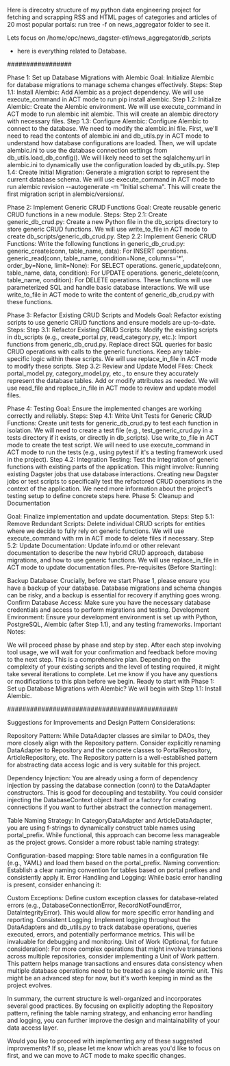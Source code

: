 Here is direcotry structure of my python data engineering project for fetching and scrapping RSS and HTML pages of categories and articles of 20 most popular portals:
run tree -f on news_aggregator folder to see it.

Lets focus on 
/home/opc/news_dagster-etl/news_aggregator/db_scripts
- here is everything related to Database.


#################


Phase 1: Set up Database Migrations with Alembic
Goal: Initialize Alembic for database migrations to manage schema changes effectively.
Steps:
Step 1.1: Install Alembic: Add Alembic as a project dependency.
We will use execute_command in ACT mode to run pip install alembic.
Step 1.2: Initialize Alembic: Create the Alembic environment.
We will use execute_command in ACT mode to run alembic init alembic. This will create an alembic directory with necessary files.
Step 1.3: Configure Alembic: Configure Alembic to connect to the database.
We need to modify the alembic.ini file.
First, we'll need to read the contents of alembic.ini and db_utils.py in ACT mode to understand how database configurations are loaded.
Then, we will update alembic.ini to use the database connection settings from db_utils.load_db_config(). We will likely need to set the sqlalchemy.url in alembic.ini to dynamically use the configuration loaded by db_utils.py.
Step 1.4: Create Initial Migration: Generate a migration script to represent the current database schema.
We will use execute_command in ACT mode to run alembic revision --autogenerate -m "Initial schema". This will create the first migration script in alembic/versions/.


Phase 2: Implement Generic CRUD Functions
Goal: Create reusable generic CRUD functions in a new module.
Steps:
Step 2.1: Create generic_db_crud.py: Create a new Python file in the db_scripts directory to store generic CRUD functions.
We will use write_to_file in ACT mode to create db_scripts/generic_db_crud.py.
Step 2.2: Implement Generic CRUD Functions: Write the following functions in generic_db_crud.py:
generic_create(conn, table_name, data): For INSERT operations.
generic_read(conn, table_name, condition=None, columns='*', order_by=None, limit=None): For SELECT operations.
generic_update(conn, table_name, data, condition): For UPDATE operations.
generic_delete(conn, table_name, condition): For DELETE operations.
These functions will use parameterized SQL and handle basic database interactions.
We will use write_to_file in ACT mode to write the content of generic_db_crud.py with these functions.


Phase 3: Refactor Existing CRUD Scripts and Models
Goal: Refactor existing scripts to use generic CRUD functions and ensure models are up-to-date.
Steps:
Step 3.1: Refactor Existing CRUD Scripts: Modify the existing scripts in db_scripts (e.g., create_portal.py, read_category.py, etc.):
Import functions from generic_db_crud.py.
Replace direct SQL queries for basic CRUD operations with calls to the generic functions.
Keep any table-specific logic within these scripts.
We will use replace_in_file in ACT mode to modify these scripts.
Step 3.2: Review and Update Model Files: Check portal_model.py, category_model.py, etc., to ensure they accurately represent the database tables. Add or modify attributes as needed.
We will use read_file and replace_in_file in ACT mode to review and update model files.


Phase 4: Testing
Goal: Ensure the implemented changes are working correctly and reliably.
Steps:
Step 4.1: Write Unit Tests for Generic CRUD Functions: Create unit tests for generic_db_crud.py to test each function in isolation.
We will need to create a test file (e.g., test_generic_crud.py in a tests directory if it exists, or directly in db_scripts).
Use write_to_file in ACT mode to create the test script.
We will need to use execute_command in ACT mode to run the tests (e.g., using pytest if it's a testing framework used in the project).
Step 4.2: Integration Testing: Test the integration of generic functions with existing parts of the application. This might involve:
Running existing Dagster jobs that use database interactions.
Creating new Dagster jobs or test scripts to specifically test the refactored CRUD operations in the context of the application.
We need more information about the project's testing setup to define concrete steps here.
Phase 5: Cleanup and Documentation

Goal: Finalize implementation and update documentation.
Steps:
Step 5.1: Remove Redundant Scripts: Delete individual CRUD scripts for entities where we decide to fully rely on generic functions.
We will use execute_command with rm in ACT mode to delete files if necessary.
Step 5.2: Update Documentation: Update info.md or other relevant documentation to describe the new hybrid CRUD approach, database migrations, and how to use generic functions.
We will use replace_in_file in ACT mode to update documentation files.
Pre-requisites (Before Starting):

Backup Database: Crucially, before we start Phase 1, please ensure you have a backup of your database. Database migrations and schema changes can be risky, and a backup is essential for recovery if anything goes wrong.
Confirm Database Access: Make sure you have the necessary database credentials and access to perform migrations and testing.
Development Environment: Ensure your development environment is set up with Python, PostgreSQL, Alembic (after Step 1.1), and any testing frameworks.
Important Notes:

We will proceed phase by phase and step by step. After each step involving tool usage, we will wait for your confirmation and feedback before moving to the next step.
This is a comprehensive plan. Depending on the complexity of your existing scripts and the level of testing required, it might take several iterations to complete.
Let me know if you have any questions or modifications to this plan before we begin.
Ready to start with Phase 1: Set up Database Migrations with Alembic? We will begin with Step 1.1: Install Alembic.




#############################################

Suggestions for Improvements and Design Pattern Considerations:

Repository Pattern:  While DataAdapter classes are similar to DAOs, they more closely align with the Repository pattern.  Consider explicitly renaming DataAdapter to Repository and the concrete classes to PortalRepository, ArticleRepository, etc. The Repository pattern is a well-established pattern for abstracting data access logic and is very suitable for this project.

Dependency Injection: You are already using a form of dependency injection by passing the database connection (conn) to the DataAdapter constructors. This is good for decoupling and testability. You could consider injecting the DatabaseContext object itself or a factory for creating connections if you want to further abstract the connection management.

Table Naming Strategy:  In CategoryDataAdapter and ArticleDataAdapter, you are using f-strings to dynamically construct table names using portal_prefix. While functional, this approach can become less manageable as the project grows. Consider a more robust table naming strategy:

Configuration-based mapping: Store table names in a configuration file (e.g., YAML) and load them based on the portal_prefix.
Naming convention: Establish a clear naming convention for tables based on portal prefixes and consistently apply it.
Error Handling and Logging:  While basic error handling is present, consider enhancing it:

Custom Exceptions: Define custom exception classes for database-related errors (e.g., DatabaseConnectionError, RecordNotFoundError, DataIntegrityError). This would allow for more specific error handling and reporting.
Consistent Logging: Implement logging throughout the DataAdapters and db_utils.py to track database operations, queries executed, errors, and potentially performance metrics. This will be invaluable for debugging and monitoring.
Unit of Work (Optional, for future consideration): For more complex operations that might involve transactions across multiple repositories, consider implementing a Unit of Work pattern. This pattern helps manage transactions and ensures data consistency when multiple database operations need to be treated as a single atomic unit. This might be an advanced step for now, but it's worth keeping in mind as the project evolves.

In summary, the current structure is well-organized and incorporates several good practices. By focusing on explicitly adopting the Repository pattern, refining the table naming strategy, and enhancing error handling and logging, you can further improve the design and maintainability of your data access layer.

Would you like to proceed with implementing any of these suggested improvements? If so, please let me know which areas you'd like to focus on first, and we can move to ACT mode to make specific changes.

